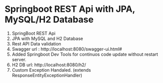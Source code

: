 # Springboot REST Api with JPA, MySQL/H2 Database 

1. SpringBoot REST Api
2. JPA with MySQL and H2 Database
3. Rest API Data validation
4. Swagger url : http://localhost:8080/swagger-ui.html#
5. Added Springboot Dev Tools for continuos code update without restart server.
6. H2 DB url: http://localhost:8080/h2/
7. Custom Exception Handaled. (extends ResponseEntityExceptionHandler)
